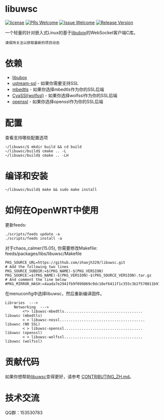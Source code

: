 # libuwsc

[1]: https://img.shields.io/badge/license-GPL2-brightgreen.svg?style=plastic
[2]: /LICENSE
[3]: https://img.shields.io/badge/PRs-welcome-brightgreen.svg?style=plastic
[4]: https://github.com/zhaojh329/libuwsc/pulls
[5]: https://img.shields.io/badge/Issues-welcome-brightgreen.svg?style=plastic
[6]: https://github.com/zhaojh329/libuwsc/issues/new
[7]: https://img.shields.io/badge/release-1.2.0-blue.svg?style=plastic
[8]: https://github.com/zhaojh329/libuwsc/releases

[![license][1]][2]
[![PRs Welcome][3]][4]
[![Issue Welcome][5]][6]
[![Release Version][7]][8]

[libubox]: https://git.openwrt.org/?p=project/libubox.git
[ustream-ssl]: https://git.openwrt.org/?p=project/ustream-ssl.git
[openssl]: https://github.com/openssl/openssl
[mbedtls]: https://github.com/ARMmbed/mbedtls
[CyaSSl(wolfssl)]: https://github.com/wolfSSL/wolfssl

一个轻量的针对嵌入式Linux的基于[libubox]的WebSocket客户端C库。

`请保持关注以获取最新的项目动态`

# 依赖
* [libubox]
* [ustream-ssl] - 如果你需要支持SSL
* [mbedtls] - 如果你选择mbedtls作为你的SSL后端
* [CyaSSl(wolfssl)] - 如果你选择wolfssl作为你的SSL后端
* [openssl] - 如果你选择openssl作为你的SSL后端

# 配置
查看支持哪些配置选项

	~/libuwsc/$ mkdir build && cd build
	~/libuwsc/build$ cmake .. -L
	~/libuwsc/build$ cmake .. -LH

# 编译和安装

	~/libuwsc/build$ make && sudo make install

# 如何在OpenWRT中使用
更新feeds:

    ./scripts/feeds update -a
    ./scripts/feeds install -a

对于chaos_calmer(15.05), 你需要修改Makefile: feeds/packages/libs/libuwsc/Makefile

    PKG_SOURCE_URL=https://github.com/zhaojh329/libuwsc.git
    # Add the following two lines
    PKG_SOURCE_SUBDIR:=$(PKG_NAME)-$(PKG_VERSION)
    PKG_SOURCE:=$(PKG_NAME)-$(PKG_VERSION)-$(PKG_SOURCE_VERSION).tar.gz
    # And comment the line below
    #PKG_MIRROR_HASH:=4aada7e2941fb9f099869c9dc10ef6411f1c355c3b2f570011b91e42feffbfdd

在menuconfig中选择libuwsc，然后重新编译固件。

    Libraries  --->
        Networking  --->
            <*> libuwsc-mbedtls.................................... libuwsc (mbedtls)
            < > libuwsc-nossl....................................... libuwsc (NO SSL)
            < > libuwsc-openssl.................................... libuwsc (openssl)
            < > libuwsc-wolfssl.................................... libuwsc (wolfssl)

# 贡献代码
如果你想帮助[libuwsc](https://github.com/zhaojh329/libuwsc)变得更好，请参考
[CONTRIBUTING_ZH.md](https://github.com/zhaojh329/libuwsc/blob/master/CONTRIBUTING_ZH.md)。

# 技术交流
QQ群：153530783
